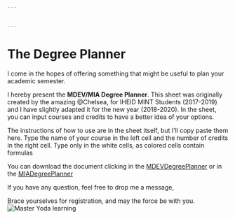 ```yaml
---


---
```


<h1 id="the-degree-planner">The Degree Planner</h1>
<p>I come in the hopes of offering something that might be useful to plan your academic semester.</p>
<p>I hereby present the <strong>MDEV/MIA Degree Planner</strong>. This sheet was originally created by the amazing @Chelsea, for IHEID MINT Students (2017-2019) and I have slightly adapted it for the new year (2018-2020). In the sheet, you can input courses and credits to have a better idea of your options.</p>
<p>The instructions of how to use are in the sheet itself, but I’ll copy paste them here. Type the name of your course in the left cell and the number of credits in the right cell. Type only in the white cells, as colored cells contain formulas</p>
<p>You can download the document clicking in the <a href="https://drive.google.com/file/d/1HoZuS8cCZDE0M2WKCg4sjVke3naRc72k/view?usp=sharing">MDEVDegreePlanner</a> or in the <a href="https://drive.google.com/file/d/1HrpqGnPMiWn_hxl3rv6eisF9-l5UpyUm/view?usp=sharing">MIADegreePlanner</a></p>
<p>If you have any question, feel free to drop me a message,</p>
<p>Brace yourselves for registration, and may the force be with you.<br>
<img src="https://lh3.googleusercontent.com/R8-93XxW3qFFma8YUOTJHVMYP8EZ4_kw9gp6FTBAzfGDK6DMlhGCmQvDdN4IzXMNNK5yZ0viJ0VN" alt="Master Yoda learning"></p>

